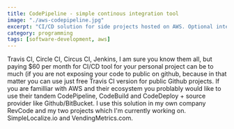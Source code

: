 ```yaml
---
title: CodePipeline - simple continous integration tool
image: "./aws-codepipeline.jpg"
excerpt: "CI/CD solution for side projects hosted on AWS. Optional integration with Jenkins."
category: programming
tags: [software-development, aws]
---
```


Travis CI, Circle CI, Circus CI, Jenkins, I am sure you know them all, but paying $60 per month for CI/CD tool for your
personal project can be to much (if you are not exposing your code to public on github, because in that matter you can use
just free Travis CI version for public Github projects. If you are familliar with AWS and their ecosystem you problably would like to use
their tandem CodePipeline, CodeBuild and CodeDeploy + source provider like Github/BitBucket. I use this solution in my own company RevCode and my two
projects which I'm currently working on. SimpleLocalize.io and VendingMetrics.com.

